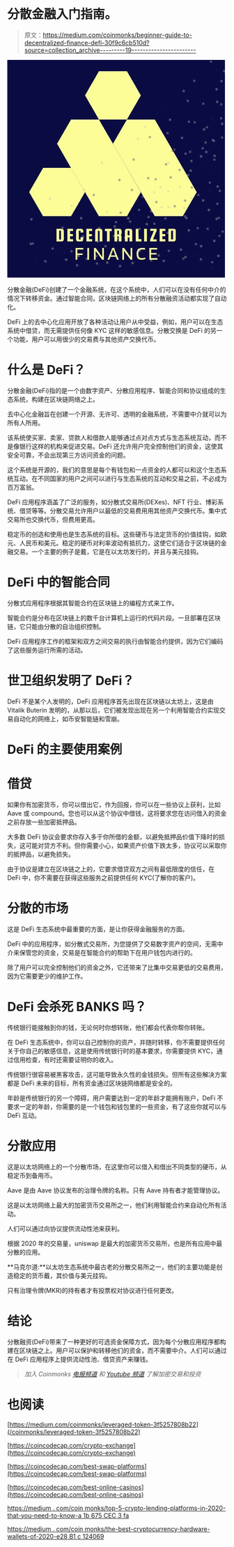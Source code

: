 # 分散金融入门指南。

> 原文：<https://medium.com/coinmonks/beginner-guide-to-decentralized-finance-defi-30f9c6cb510d?source=collection_archive---------19----------------------->

![](img/869d63fb2e5ef86b06314017bc6bd5a0.png)

分散金融(DeFi)创建了一个金融系统，在这个系统中，人们可以在没有任何中介的情况下转移资金。通过智能合同，区块链网络上的所有分散融资活动都实现了自动化。

DeFi 上的去中心化应用开放了各种活动让用户从中受益，例如，用户可以在生态系统中借贷，而无需提供任何像 KYC 这样的敏感信息。分散交换是 DeFi 的另一个功能，用户可以用很少的交易费与其他资产交换代币。

# 什么是 DeFi？

分散金融(DeFi)指的是一个由数字资产、分散应用程序、智能合同和协议组成的生态系统，构建在区块链网络之上。

去中心化金融旨在创建一个开源、无许可、透明的金融系统，不需要中介就可以为所有人所用。

该系统使买家、卖家、贷款人和借款人能够通过点对点方式与生态系统互动，而不是像银行这样的机构来促进交易。DeFi 还允许用户完全控制他们的资金，这使其安全可靠，不会出现第三方访问资金的问题。

这个系统是开源的，我们的意思是每个有钱包和一点资金的人都可以和这个生态系统互动。在不同国家的用户之间可以进行与生态系统的互动和交易之前，不必成为百万富翁。

DeFi 应用程序涵盖了广泛的服务，如分散式交易所(DEXes)、NFT 行业、博彩系统、借贷等等。分散交易允许用户以最低的交易费用用其他资产交换代币。集中式交易所也交换代币，但费用更高。

稳定币的创造和使用也是生态系统的目标。这些硬币与法定货币的价值挂钩，如欧元、人民币和美元。稳定的硬币对利率波动有抵抗力，这使它们适合于区块链的金融交易。一个主要的例子是戴，它是在以太坊发行的，并且与美元挂钩。

# DeFi 中的智能合同

分散式应用程序根据其智能合约在区块链上的编程方式来工作。

智能合约是分布在区块链上的数千台计算机上运行的代码片段。一旦部署在区块链，它只能由分散的自治组织控制。

DeFi 应用程序工作的框架和双方之间交易的执行由智能合约提供，因为它们编码了这些服务运行所需的活动。

# 世卫组织发明了 DeFi？

DeFi 不是某个人发明的，DeFi 应用程序首先出现在区块链以太坊上，这是由 Vitalik Buterin 发明的，从那以后，它们被发现出现在另一个利用智能合约实现交易自动化的网络上，如币安智能链和雪崩。

# DeFi 的主要使用案例

# 借贷

如果你有加密货币，你可以借出它，作为回报，你可以在一些协议上获利，比如 Aave 或 compound。您也可以从这个协议中借钱，这将要求您在访问借入的资金之前存放一些加密抵押品。

大多数 DeFi 协议会要求你存入多于你所借的金额，以避免抵押品价值下降时的损失，这可能对贷方不利。但你需要小心，如果资产价值下跌太多，协议可以采取你的抵押品，以避免损失。

由于协议是建立在区块链之上的，它要求借贷双方之间有最低限度的信任，在 DeFi 中，你不需要在获得这些服务之前提供任何 KYC(了解你的客户)。

# 分散的市场

这是 DeFi 生态系统中最重要的方面，是让你获得金融服务的方面。

DeFi 中的应用程序，如分散式交易所，为您提供了交易数字资产的空间，无需中介来保管您的资金，交易是在智能合约的帮助下在用户钱包内进行的。

除了用户可以完全控制他们的资金之外，它还带来了比集中交易更低的交易费用，因为它需要更少的维护工作。

# DeFi 会杀死 BANKS 吗？

传统银行能接触到你的钱，无论何时你想转账，他们都会代表你帮你转账。

在 DeFi 生态系统中，你可以自己控制你的资产，并随时转移，你不需要提供任何关于你自己的敏感信息，这是使用传统银行时的基本要求，你需要提供 KYC，通过信用检查，有时还需要证明你的收入。

传统银行很容易被黑客攻击，这可能导致永久性的金钱损失。但所有这些解决方案都是 DeFi 未来的目标，所有资金通过区块链网络都是安全的。

年龄是传统银行的另一个障碍，用户需要达到一定的年龄才能拥有账户，DeFi 不要求一定的年龄，你需要的是一个钱包和钱包里的一些资金，有了这些你就可以与 DeFi 互动。

# 分散应用

这是以太坊网络上的一个分散市场，在这里你可以借入和借出不同类型的硬币，从稳定币到备用币。

Aave 是由 Aave 协议发布的治理令牌的名称。只有 Aave 持有者才能管理协议。

这是以太坊网络上最大的加密货币交易所之一，他们利用智能合约来自动化所有活动。

人们可以通过向协议提供流动性池来获利。

根据 2020 年的交易量，uniswap 是最大的加密货币交易所，也是所有应用中最分散的应用。

**马克尔道:**以太坊生态系统中最古老的分散交易所之一，他们的主要功能是创造稳定的货币戴，其价值与美元挂钩。

只有治理令牌(MKR)的持有者才有投票权对协议进行任何更改。

# 结论

分散融资(DeFi)带来了一种更好的可选资金保障方式，因为每个分散应用程序都构建在区块链之上。用户可以保护和转移他们的资金，而不需要中介。人们可以通过在 DeFi 应用程序上提供流动性池、借贷资产来赚钱。

> *加入 Coinmonks* [*电报频道*](https://t.me/coincodecap) *和* [*Youtube 频道*](https://www.youtube.com/c/coinmonks/videos) *了解加密交易和投资*

# 也阅读

[https://medium.com/coinmonks/leveraged-token-3f5257808b22](/coinmonks/leveraged-token-3f5257808b22)

[https://coincodecap.com/crypto-exchange](https://coincodecap.com/crypto-exchange)

[https://coincodecap.com/best-swap-platforms](https://coincodecap.com/best-swap-platforms)

[https://coincodecap.com/best-online-casinos](https://coincodecap.com/best-online-casinos)

[https://medium . com/coin monks/top-5-crypto-lending-platforms-in-2020-that-you-need-to-know-a 1b 675 CEC 3 fa](/coinmonks/top-5-crypto-lending-platforms-in-2020-that-you-need-to-know-a1b675cec3fa)

[https://medium . com/coin monks/the-best-cryptocurrency-hardware-wallets-of-2020-e28 B1 c 124069](/coinmonks/the-best-cryptocurrency-hardware-wallets-of-2020-e28b1c124069)